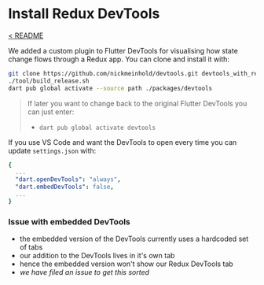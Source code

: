 # Install Redux DevTools

[< README](../README.md)

We added a custom plugin to Flutter DevTools for visualising how state change flows through a Redux app. You can clone and install it with: 

```sh
git clone https://github.com/nickmeinhold/devtools.git devtools_with_redux && cd devtools_with_redux
./tool/build_release.sh
dart pub global activate --source path ./packages/devtools
```

> If later you want to change back to the original Flutter DevTools you can just enter:
> - `dart pub global activate devtools`

If you use VS Code and want the DevTools to open every time you can update `settings.json` with:
```yaml
{
  ...
  "dart.openDevTools": "always",
  "dart.embedDevTools": false,
  ...
}
```

### Issue with embedded DevTools 

- the embedded version of the DevTools currently uses a hardcoded set of tabs 
- our addition to the DevTools lives in it's own tab 
- hence the embedded version won't show our Redux DevTools tab 
- *we have filed an issue to get this sorted* 